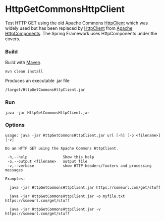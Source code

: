 # HttpGetCommonsHttpClient
Test HTTP GET using the old Apache Commons [HttpClient](http://hc.apache.org/httpclient-3.x/) which was widely used but has been replaced by [HttpClient](http://hc.apache.org/httpcomponents-client-ga/index.html) from [Apache HttpComponents](http://hc.apache.org/).  The Spring Framework uses HttpComponents under the covers.

### Build

Build with [Maven](https://maven.apache.org/).

```
mvn clean install
```

Produces an executable .jar file

```
/target/HttpGetCommonsHttpClient.jar
```


### Run

```
java -jar HttpGetCommonsHttpClient.jar
```


### Options

```
usage: java -jar HttpGetCommonsHttpClient.jar url [-h] [-o <filename>] [-v]

Do an HTTP GET using the Apache Commons HttpClient.

 -h,--help                Show this help
 -o,--output <filename>   output file
 -v,--verbose             show HTTP headers/footers and processing messages

Examples:

  java -jar HttpGetCommonsHttpClient.jar https://someurl.com/get/stuff

  java -jar HttpGetCommonsHttpClient.jar -o myfile.txt https://someurl.com/get/stuff

  java -jar HttpGetCommonsHttpClient.jar -v https://someurl.com/get/stuff
```
